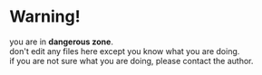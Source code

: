 # Warning!
you are in **dangerous zone**.<br>
don't edit any files here except you know what you are doing.<br>
if you are not sure what you are doing, please contact the author.<br>

